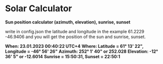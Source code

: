 # Solar Calculator

**Sun position calculator (azimuth, elevation), sunrise, sunset**

write in config.json the latitude and longitude in the example 61.2229 -46.9406 and you will get the position of the sun and sunrise, sunset.

**When: 23.01.2023 00:40:22 UTC+4**
**Where: Latitude = 61° 13' 22", Longitude =  -46° 56' 26"**
**Azimuth: 252° 1' 40" or 252.028**
**Elevation: -12° 36' 5" or -12.6014**
**Sunrise = 15:50:31, Sunset = 22:50:1**
